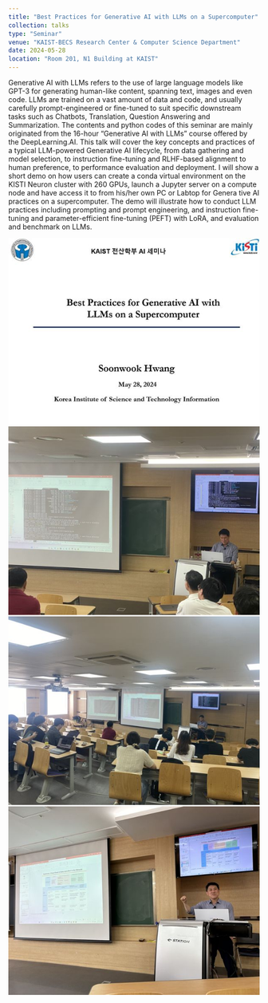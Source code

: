 ```yaml
---
title: "Best Practices for Generative AI with LLMs on a Supercomputer"
collection: talks
type: "Seminar"
venue: "KAIST-BECS Research Center & Computer Science Department"
date: 2024-05-28
location: "Room 201, N1 Building at KAIST"
---
```


Generative AI with LLMs refers to the use of large language models like GPT-3 for generating human-like content, spanning text, images and even code. LLMs are trained on a vast amount of data and code, and usually carefully prompt-engineered or fine-tuned to suit specific downstream tasks such as Chatbots, Translation, Question Answering and Summarization. The contents and python codes of this seminar are mainly originated from the 16-hour “Generative AI with LLMs” course offered by the DeepLearning.AI. This talk will cover the key concepts and practices of a typical LLM-powered Generative AI lifecycle, from data gathering and model selection, to instruction fine-tuning and RLHF-based alignment to human preference, to performance evaluation and deployment. I will show a short demo on how users can create a conda virtual environment on the KISTI Neuron cluster with 260 GPUs, launch a Jupyter server on a compute node and have access it to from his/her own PC or Labtop for Genera tive AI practices on a supercomputer. The demo will illustrate how to conduct LLM practices including prompting and prompt engineering, and instruction fine-tuning and parameter-efficient fine-tuning (PEFT) with LoRA, and evaluation and benchmark on LLMs.


<img src='/images/KAIST_seminar1.jpg'>
<img src='/images/KAIST_seminar2.jpg'>
<img src='/images/KAIST_seminar3.jpg'>
<img src='/images/KAIST_seminar4.jpg'>

